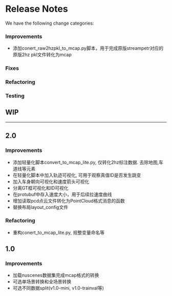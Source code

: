 # Release Notes
We have the following change categories:
### Improvements
* 添加conert_raw2hzpkl_to_mcap.py脚本，用于完成原版streampetr对应的原版2hz pkl文件转化为mcap
### Fixes

### Refactoring


### Testing






## WIP
---
## 2.0
### Improvements
* 添加轻量化脚本convert_to_mcap_lite.py, 仅转化2hz标注数据. 去除地图,车道线等元素
* 在轻量化脚本中加入轨迹可视化, 可用于观察真值ID是否发生跳变
* 加入车身朝向可视化和速度箭头可视化
* 分离GT框可视化和ID可视化
* 在protubuf中存入速度大小，用于后续拉速度曲线
* 增加读取pcd点云文件转化为PointCloud格式消息的函数
* 替换布局layout_config文件
### Refactoring
* 重构conert_to_mcap_lite.py, 规整变量命名等



## 1.0
### Improvements
* 加载nuscenes数据集完成mcap格式的转换
* 可选单场景转换和全场景转换
* 可选不同数据split(v1.0-mini, v1.0-trainval等)